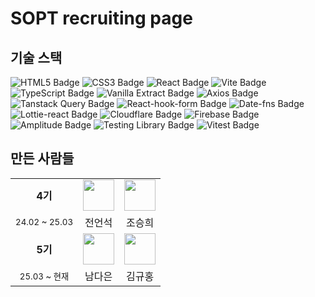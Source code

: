 # SOPT recruiting page

## 기술 스택

<img src="https://img.shields.io/badge/HTML5-e34f26?style=flat-square&logo=html5&logoColor=white" alt="HTML5 Badge"/></a>
<img src="https://img.shields.io/badge/CSS3-1572B6?style=flat-square&logo=css3&logoColor=white" alt="CSS3 Badge"/></a>
<img src="https://img.shields.io/badge/React-61DAFB?style=flat-square&logo=react&logoColor=white" alt="React Badge"/></a>
<img src="https://img.shields.io/badge/Vite-646CFF?style=flat-square&logo=vite&logoColor=white" alt="Vite Badge"/></a>
<img src="https://img.shields.io/badge/TypeScript-3776AB?style=flat-square&logo=typescript&logoColor=white" alt="TypeScript Badge"/></a>
<img src="https://img.shields.io/badge/Vanilla--extract-7F5D4C?style=flat-square&logo=vanilla-extract&logoColor=white" alt="Vanilla Extract Badge"/>
</a>
<img src="https://img.shields.io/badge/Axios-5A29E4?style=flat-square&logo=axios&logoColor=white" alt="Axios Badge"/></a>
<img src="https://img.shields.io/badge/Tanstack%20Query-FF4154?style=flat-square&logo=react-query&logoColor=white" alt="Tanstack Query Badge"/></a>
<img src="https://img.shields.io/badge/React--hook--form-EC5990?style=flat-square&logo=react-hook-form&logoColor=white" alt="React-hook-form Badge"/></a>
<img src="https://img.shields.io/badge/Date--fns-3D7DCA?style=flat-square&logo=date-fns&logoColor=white" alt="Date-fns Badge"/></a>
<img src="https://img.shields.io/badge/Lottie--react-4F8DF5?style=flat-square&logo=lottie-react&logoColor=white" alt="Lottie-react Badge"/></a>
<img src="https://img.shields.io/badge/Cloudflare-F38020?style=flat-square&logo=cloudflare&logoColor=white" alt="Cloudflare Badge"/></a>
<img src="https://img.shields.io/badge/Firebase-FFCA28?style=flat-square&logo=firebase&logoColor=white" alt="Firebase Badge"/></a>
<img src="https://img.shields.io/badge/Amplitude-FF9D00?style=flat-square&logo=amplitude&logoColor=white" alt="Amplitude Badge"/></a>
<img src="https://img.shields.io/badge/Testing%20Library-E33332?style=flat-square&logo=testing-library&logoColor=white" alt="Testing Library Badge"/>
<img src="https://img.shields.io/badge/Vitest-6E9F18?style=flat-square&logo=vitest&logoColor=white" alt="Vitest Badge"/>

## 만든 사람들

<div align="center">
<table align="center">
<tr>
   <tr align="center">
      <td >
       <b>4기</b>
      </td>
       <td>
            <a href="https://github.com/eonseok-jeon" target="_blank" rel="noreferrer noopener">
              <img src="https://github.com/eonseok-jeon.png" width="50" />
            </a> 
        </td>
        <td >
            <a href="https://github.com/lydiacho" target="_blank" rel="noreferrer noopener">
              <img src="https://github.com/lydiacho.png" width="50" />
            </a>
        </td>
    </tr>
    <tr align="center">
     <td><sub>24.02 ~ 25.03</sup></td>
        <td>
            전언석 <br />
        </td>
        <td>
            조승희 <br/>
        </td>
    </tr>
    </tr>
      <tr align="center">
      <td >
       <b>5기</b>
      </td>
       <td>
            <a href="https://github.com/namdaeun" target="_blank" rel="noreferrer noopener">
              <img src="https://github.com/namdaeun.png" width="50" />
            </a> 
        </td>
        <td >
            <a href="https://github.com/rtttr1" target="_blank" rel="noreferrer noopener">
              <img src="https://github.com/rtttr1.png" width="50" />
            </a>
        </td>
    </tr>
    <tr align="center">
     <td><sub>25.03 ~ 현재</sup></td>
        <td>
            남다은 <br />
        </td>
        <td>
            김규홍 <br/>
        </td>
    </tr>
</tr>
</table>
</div>
